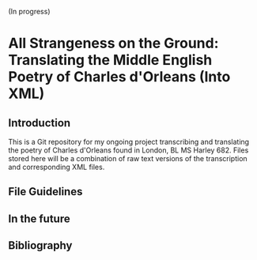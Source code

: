 (In progress)
# All Strangeness on the Ground: Translating the Middle English Poetry of Charles d'Orleans (Into XML)

## Introduction
This is a Git repository for my ongoing project transcribing and translating the poetry of Charles d'Orleans found in London, BL MS Harley 682. Files stored here will be a combination of raw text versions of the transcription and corresponding XML files.

## File Guidelines

## In the future

## Bibliography
